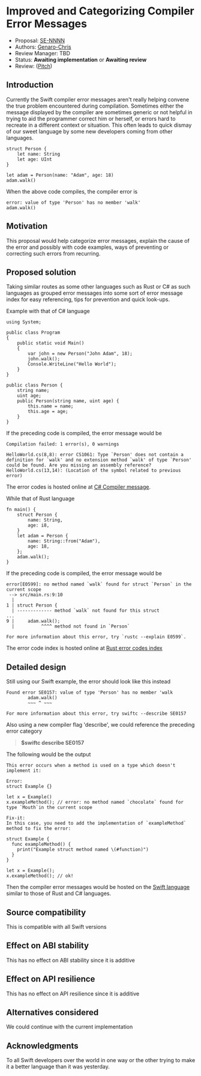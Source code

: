 # Improved and Categorizing Compiler Error Messages

* Proposal: [SE-NNNN](NNNN-filename.md)
* Authors: [Genaro-Chris](https://github.com/Genaro-Chris)
* Review Manager: TBD
* Status: **Awaiting implementation** or **Awaiting review**
* Review: ([Pitch](https://forums.swift.org/...))

## Introduction

Currently the Swift compiler error messages aren't really helping convene the true problem encountered during compilation. Sometimes either the message displayed by the compiler are sometimes generic or not helpful in trying to aid the programmer correct him or herself, or errors hard to recreate in a different context or situation. This often leads to quick dismay of our sweet language by some new developers coming from other languages.

```
struct Person {
    let name: String
    let age: UInt
}

let adam = Person(name: "Adam", age: 18)
adam.walk()
```
When the above code compiles, the compiler error is

```
error: value of type 'Person' has no member 'walk'
adam.walk()
```

## Motivation

 This proposal would help categorize error messages, explain the cause of the error and possibly with code examples, ways of preventing or correcting such errors from recurring.
 
## Proposed solution

Taking similar routes as some other languages such as Rust or C# as such languages as grouped error messages into some sort of error message index for easy referencing, tips for prevention and quick look-ups.

Example with that of C# language

```
using System;

public class Program
{
	public static void Main()
	{
		var john = new Person("John Adam", 18);
		john.walk();
		Console.WriteLine("Hello World");
	}
}

public class Person {
	string name;
	uint age;
	public Person(string name, uint age) {
		this.name = name;
		this.age = age;
	}
}
```
If the preceding code is compiled, the error message would be

```
Compilation failed: 1 error(s), 0 warnings

HelloWorld.cs(8,8): error CS1061: Type `Person' does not contain a definition for `walk' and no extension method `walk' of type `Person' could be found. Are you missing an assembly reference?
HelloWorld.cs(13,14): (Location of the symbol related to previous error)
```
The error codes is hosted online at [C# Compiler message](https://learn.microsoft.com/en-us/dotnet/csharp/language-reference/compiler-messages/).


While that of Rust language

```
fn main() {
    struct Person {
        name: String,
        age: i8,
    }
    let adam = Person {
        name: String::from("Adam"),
        age: 18,
    };
    adam.walk();
}
```
If the preceding code is compiled, the error message would be

```
error[E0599]: no method named `walk` found for struct `Person` in the current scope
 --> src/main.rs:9:10
  |
1 | struct Person {
  | ------------- method `walk` not found for this struct
...
9 |     adam.walk();
  |          ^^^^ method not found in `Person`

For more information about this error, try `rustc --explain E0599`.
```
The error code index is hosted online at [Rust error codes index](https://doc.rust-lang.org/error_codes/error-index.html)

## Detailed design

Still using our Swift example, the error should look like this instead

```
Found error SE0157: value of type 'Person' has no member 'walk
		adam.walk()
		~~~ ^ ~~~
		       
For more information about this error, try swiftc --describe SE0157	
```
Also using a new compiler flag 'describe', we could reference the preceding error category

>__$swiftc describe SE0157__

The following would be the output

```
This error occurs when a method is used on a type which doesn't implement it:

Error:
struct Example {}

let x = Example()
x.exampleMethod(); // error: no method named `chocolate` found for type `Mouth`in the current scope

Fix-it: 
In this case, you need to add the implementation of `exampleMethod` method to fix the error:

struct Example { 
  func exampleMethod() {
    print("Example struct method named \(#function)")
  }
}

let x = Example();
x.exampleMethod(); // ok!
```
Then the compiler error messages would be hosted on the [Swift language](https://www.swift.org) similar to those of Rust and C# languages.

## Source compatibility

This is compatible with all Swift versions

## Effect on ABI stability

This has no effect on ABI stability since it is additive

## Effect on API resilience

This has no effect on API resilience since it is additive 

## Alternatives considered

We could continue with the current implementation

## Acknowledgments

To all Swift developers over the world in one way or the other trying to make it a better language than it was yesterday.


